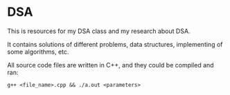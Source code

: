 # DSA
This is resources for my DSA class and my research about DSA.

It contains solutions of different problems, data structures, implementing of some algorithms, etc.

All source code files are written in C++, and they could be compiled and ran:

`g++ <file_name>.cpp && ./a.out <parameters>`


